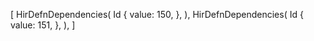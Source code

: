 [
    HirDefnDependencies(
        Id {
            value: 150,
        },
    ),
    HirDefnDependencies(
        Id {
            value: 151,
        },
    ),
]